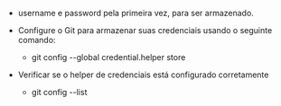 - username e password pela primeira vez, para ser armazenado.

- Configure o Git para armazenar suas credenciais usando o seguinte comando:
 
    - git config --global credential.helper store

- Verificar se o helper de credenciais está configurado corretamente

    - git config --list